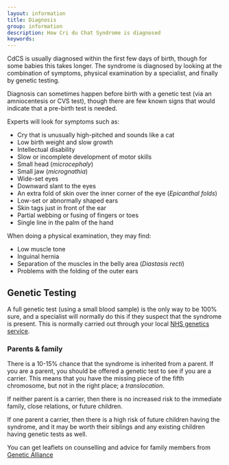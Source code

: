 ```yaml
---
layout: information
title: Diagnosis
group: information
description: How Cri du Chat Syndrome is diagnosed
keywords:
---
```


CdCS is usually diagnosed within the first few days of birth, though for some babies this takes longer. The syndrome is diagnosed by looking at the combination of symptoms, physical examination by a specialist, and finally by genetic testing.

Diagnosis can sometimes happen before birth with a genetic test (via an amniocentesis or CVS test), though there are few known signs that would indicate that a pre-birth test is needed.

Experts will look for symptoms such as:

* Cry that is unusually high-pitched and sounds like a cat
* Low birth weight and slow growth
* Intellectual disability
* Slow or incomplete development of motor skills
* Small head (*microcephaly*)
* Small jaw (*micrognathia*)
* Wide-set eyes
* Downward slant to the eyes
* An extra fold of skin over the inner corner of the eye (*Epicanthal folds*)
* Low-set or abnormally shaped ears
* Skin tags just in front of the ear
* Partial webbing or fusing of fingers or toes
* Single line in the palm of the hand

When doing a physical examination, they may find:

* Low muscle tone
* Inguinal hernia
* Separation of the muscles in the belly area (*Diastasis recti*)
* Problems with the folding of the outer ears

## Genetic Testing

A full genetic test (using a small blood sample) is the only way to be 100% sure, and a specialist will normally do this if they suspect that the syndrome is present. This is normally carried out through your local [NHS genetics service](http://www.geneticalliance.org.uk/services.htm).

### Parents &amp; family

There is a 10-15% chance that the syndrome is inherited from a parent. If you are a parent, you should be offered a genetic test to see if you are a carrier. This means that you have the missing piece of the fifth chromosome, but not in the right place; a *translocation*.

If neither parent is a carrier, then there is no increased risk to the immediate family, close relations, or future children.

If one parent a carrier, then there is a high risk of future children having the syndrome, and it may be worth their siblings and any existing children having genetic tests as well.

You can get leaflets on counselling and advice for family members from [Genetic Alliance](http://www.geneticalliance.org.uk/publications_patients.htm)